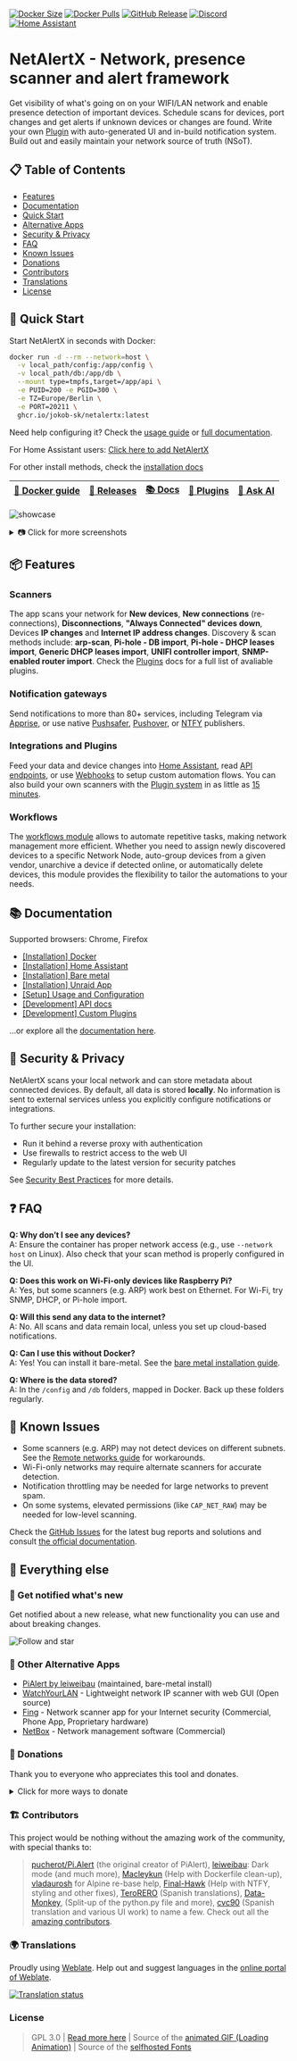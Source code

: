[![Docker Size](https://img.shields.io/docker/image-size/jokobsk/netalertx?label=Size&logo=Docker&color=0aa8d2&logoColor=fff&style=for-the-badge)](https://hub.docker.com/r/jokobsk/netalertx)
[![Docker Pulls](https://img.shields.io/docker/pulls/jokobsk/netalertx?label=Pulls&logo=docker&color=0aa8d2&logoColor=fff&style=for-the-badge)](https://hub.docker.com/r/jokobsk/netalertx)
[![GitHub Release](https://img.shields.io/github/v/release/jokob-sk/NetAlertX?color=0aa8d2&logoColor=fff&logo=GitHub&style=for-the-badge)](https://github.com/jokob-sk/NetAlertX/releases)
[![Discord](https://img.shields.io/discord/1274490466481602755?color=0aa8d2&logoColor=fff&logo=Discord&style=for-the-badge)](https://discord.gg/NczTUTWyRr)
[![Home Assistant](https://img.shields.io/badge/Repo-blue?logo=home-assistant&style=for-the-badge&color=0aa8d2&logoColor=fff&label=Add)](https://my.home-assistant.io/redirect/supervisor_add_addon_repository/?repository_url=https%3A%2F%2Fgithub.com%2Falexbelgium%2Fhassio-addons)

# NetAlertX - Network, presence scanner and alert framework

Get visibility of what's going on on your WIFI/LAN network and enable presence detection of important devices. Schedule scans for devices, port changes and get alerts if unknown devices or changes are found. Write your own [Plugin](https://github.com/jokob-sk/NetAlertX/tree/main/docs/PLUGINS.md#readme) with auto-generated UI and in-build notification system. Build out and easily maintain your network source of truth (NSoT).

## 📋 Table of Contents

- [Features](#-features)
- [Documentation](#-documentation)
- [Quick Start](#-quick-start)
- [Alternative Apps](#-other-alternative-apps)
- [Security & Privacy](#-security--privacy)
- [FAQ](#-faq)
- [Known Issues](#-known-issues)
- [Donations](#-donations)
- [Contributors](#-contributors)
- [Translations](#-translations)
- [License](#license)


## 🚀 Quick Start

Start NetAlertX in seconds with Docker:

```bash
docker run -d --rm --network=host \
  -v local_path/config:/app/config \
  -v local_path/db:/app/db \
  --mount type=tmpfs,target=/app/api \
  -e PUID=200 -e PGID=300 \
  -e TZ=Europe/Berlin \
  -e PORT=20211 \
  ghcr.io/jokob-sk/netalertx:latest
```

Need help configuring it? Check the [usage guide](https://github.com/jokob-sk/NetAlertX/blob/main/docs/README.md) or [full documentation](https://jokob-sk.github.io/NetAlertX/).

For Home Assistant users: [Click here to add NetAlertX](https://my.home-assistant.io/redirect/supervisor_add_addon_repository/?repository_url=https%3A%2F%2Fgithub.com%2Falexbelgium%2Fhassio-addons)

For other install methods, check the [installation docs](#-documentation)


| [📑 Docker guide](https://github.com/jokob-sk/NetAlertX/blob/main/dockerfiles/README.md) | [🚀 Releases](https://github.com/jokob-sk/NetAlertX/releases) | [📚 Docs](https://jokob-sk.github.io/NetAlertX/) | [🔌 Plugins](https://github.com/jokob-sk/NetAlertX/blob/main/docs/PLUGINS.md) | [🤖 Ask AI](https://gurubase.io/g/netalertx)
|----------------------| ----------------------|  ----------------------| ----------------------| ----------------------| 

![showcase][showcase] 

<details>
  <summary>📷 Click for more screenshots</summary>

  | ![Main screen][main] | ![device_details 1][device_details]  | ![Screen network][network] |
  |----------------------|----------------------|----------------------|
  | ![presence][presence] | ![maintenance][maintenance] | ![settings][settings]  |
  | ![sync_hub][sync_hub] | ![report1][report1] | ![device_nmap][device_nmap]  |

  Head to [https://netalertx.com/](https://netalertx.com/) for even more gifs and screenshots 📷.

</details>

## 📦 Features

### Scanners

The app scans your network for **New devices**, **New connections** (re-connections), **Disconnections**, **"Always Connected" devices down**, Devices **IP changes** and **Internet IP address changes**. Discovery & scan methods include: **arp-scan**,  **Pi-hole - DB import**,  **Pi-hole - DHCP leases import**, **Generic DHCP leases import**, **UNIFI controller import**, **SNMP-enabled router import**. Check the [Plugins](https://github.com/jokob-sk/NetAlertX/tree/main/docs/PLUGINS.md#readme) docs for a full list of avaliable plugins. 

### Notification gateways

Send notifications to more than 80+ services, including Telegram via [Apprise](https://hub.docker.com/r/caronc/apprise), or use native [Pushsafer](https://www.pushsafer.com/), [Pushover](https://www.pushover.net/), or [NTFY](https://ntfy.sh/) publishers. 

### Integrations and Plugins

Feed your data and device changes into [Home Assistant](https://github.com/jokob-sk/NetAlertX/blob/main/docs/HOME_ASSISTANT.md), read [API endpoints](https://github.com/jokob-sk/NetAlertX/blob/main/docs/API.md), or use [Webhooks](https://github.com/jokob-sk/NetAlertX/blob/main/docs/WEBHOOK_N8N.md) to setup custom automation flows. You can also 
build your own scanners with the [Plugin system](https://github.com/jokob-sk/NetAlertX/tree/main/docs/PLUGINS.md#readme) in as little as [15 minutes](https://www.youtube.com/watch?v=cdbxlwiWhv8).

### Workflows

The [workflows module](https://github.com/jokob-sk/NetAlertX/blob/main/docs/WORKFLOWS.md) allows to automate repetitive tasks, making network management more efficient. Whether you need to assign newly discovered devices to a specific Network Node, auto-group devices from a given vendor, unarchive a device if detected online, or automatically delete devices, this module provides the flexibility to tailor the automations to your needs.


## 📚 Documentation
<!--- --------------------------------------------------------------------- --->

Supported browsers: Chrome, Firefox

- [[Installation] Docker](https://github.com/jokob-sk/NetAlertX/blob/main/dockerfiles/README.md) 
- [[Installation] Home Assistant](https://github.com/alexbelgium/hassio-addons/tree/master/netalertx) 
- [[Installation] Bare metal](https://github.com/jokob-sk/NetAlertX/blob/main/docs/HW_INSTALL.md) 
- [[Installation] Unraid App](https://unraid.net/community/apps) 
- [[Setup] Usage and Configuration](https://github.com/jokob-sk/NetAlertX/blob/main/docs/README.md)
- [[Development] API docs](https://github.com/jokob-sk/NetAlertX/blob/main/docs/API.md)
- [[Development] Custom Plugins](https://github.com/jokob-sk/NetAlertX/blob/main/docs/PLUGINS_DEV.md)

...or explore all the [documentation here](https://jokob-sk.github.io/NetAlertX/).

## 🔐 Security & Privacy

NetAlertX scans your local network and can store metadata about connected devices. By default, all data is stored **locally**. No information is sent to external services unless you explicitly configure notifications or integrations.

To further secure your installation:
- Run it behind a reverse proxy with authentication
- Use firewalls to restrict access to the web UI
- Regularly update to the latest version for security patches

See [Security Best Practices](https://github.com/jokob-sk/NetAlertX/security) for more details.


## ❓ FAQ

**Q: Why don’t I see any devices?**  
A: Ensure the container has proper network access (e.g., use `--network host` on Linux). Also check that your scan method is properly configured in the UI.

**Q: Does this work on Wi-Fi-only devices like Raspberry Pi?**  
A: Yes, but some scanners (e.g. ARP) work best on Ethernet. For Wi-Fi, try SNMP, DHCP, or Pi-hole import.

**Q: Will this send any data to the internet?**  
A: No. All scans and data remain local, unless you set up cloud-based notifications.

**Q: Can I use this without Docker?**  
A: Yes! You can install it bare-metal. See the [bare metal installation guide](https://github.com/jokob-sk/NetAlertX/blob/main/docs/HW_INSTALL.md).

**Q: Where is the data stored?**  
A: In the `/config` and `/db` folders, mapped in Docker. Back up these folders regularly.


## 🐞 Known Issues

- Some scanners (e.g. ARP) may not detect devices on different subnets. See the [Remote networks guide](https://github.com/jokob-sk/NetAlertX/blob/main/docs/REMOTE_NETWORKS.md) for workarounds.
- Wi-Fi-only networks may require alternate scanners for accurate detection.
- Notification throttling may be needed for large networks to prevent spam.
- On some systems, elevated permissions (like `CAP_NET_RAW`) may be needed for low-level scanning.

Check the [GitHub Issues](https://github.com/jokob-sk/NetAlertX/issues) for the latest bug reports and solutions and consult [the official documentation](https://jokob-sk.github.io/NetAlertX/).

## 📃 Everything else
<!--- --------------------------------------------------------------------- --->

### 📧 Get notified what's new

Get notified about a new release, what new functionality you can use and about breaking changes. 

![Follow and star][follow_star] 

### 🔀 Other Alternative Apps

- [PiAlert by leiweibau](https://github.com/leiweibau/Pi.Alert/) (maintained, bare-metal install)
- [WatchYourLAN](https://github.com/aceberg/WatchYourLAN) - Lightweight network IP scanner with web GUI (Open source)
- [Fing](https://www.fing.com/) - Network scanner app for your Internet security (Commercial, Phone App, Proprietary hardware)
- [NetBox](https://netboxlabs.com/) - Network management software (Commercial)

### 💙 Donations

Thank you to everyone who appreciates this tool and donates. 

<details>
  <summary>Click for more ways to donate</summary>
  
  <hr>

  | [![GitHub](https://i.imgur.com/emsRCPh.png)](https://github.com/sponsors/jokob-sk) | [![Buy Me A Coffee](https://i.imgur.com/pIM6YXL.png)](https://www.buymeacoffee.com/jokobsk) | [![Patreon](https://i.imgur.com/MuYsrq1.png)](https://www.patreon.com/user?u=84385063) | 
| --- | --- | --- | 

  - Bitcoin: `1N8tupjeCK12qRVU2XrV17WvKK7LCawyZM`
  - Ethereum: `0x6e2749Cb42F4411bc98501406BdcD82244e3f9C7`

  📧 Email me at [jokob@duck.com](mailto:jokob@duck.com?subject=NetAlertX) if you want to get in touch or if I should add other sponsorship platforms.

</details>

### 🏗 Contributors

This project would be nothing without the amazing work of the community, with special thanks to: 

> [pucherot/Pi.Alert](https://github.com/pucherot/Pi.Alert) (the original creator of PiAlert), [leiweibau](https://github.com/leiweibau/Pi.Alert): Dark mode (and much more), [Macleykun](https://github.com/Macleykun) (Help with Dockerfile clean-up), [vladaurosh](https://github.com/vladaurosh) for Alpine re-base help, [Final-Hawk](https://github.com/Final-Hawk) (Help with NTFY, styling and other fixes), [TeroRERO](https://github.com/terorero) (Spanish translations), [Data-Monkey](https://github.com/Data-Monkey), (Split-up of the python.py file and more), [cvc90](https://github.com/cvc90) (Spanish translation and various UI work) to name a few. Check out all the [amazing contributors](https://github.com/jokob-sk/NetAlertX/graphs/contributors). 

### 🌍 Translations 

Proudly using [Weblate](https://hosted.weblate.org/projects/pialert/). Help out and suggest languages in the [online portal of Weblate](https://hosted.weblate.org/projects/pialert/core/).

<a href="https://hosted.weblate.org/engage/pialert/">
  <img src="https://hosted.weblate.org/widget/pialert/core/multi-auto.svg" alt="Translation status" />
</a>

### License
>  GPL 3.0 | [Read more here](LICENSE.txt) | Source of the [animated GIF (Loading Animation)](https://commons.wikimedia.org/wiki/File:Loading_Animation.gif) | Source of the [selfhosted Fonts](https://github.com/adobe-fonts/source-sans)


<!--- --------------------------------------------------------------------- --->
[main]:                     ./docs/img/devices_split.png                  "Main screen"
[device_details]:           ./docs/img/device_details.png                 "Screen 1"
[events]:                   ./docs/img/events.png                         "Screen 2"
[presence]:                 ./docs/img/presence.png                       "Screen 3"
[maintenance]:              ./docs/img/maintenance.png                    "Screen 4"
[network]:                  ./docs/img/network.png                        "Screen 5"
[settings]:                 ./docs/img/settings.png                       "Screen 6"
[showcase]:                 ./docs/img/showcase.gif                       "Screen 6"
[sync_hub]:                 ./docs/img/sync_hub.png                       "Screen 8"
[notification_center]:      ./docs/img/notification_center.png            "Screen 8"
[sent_reports_text]:        ./docs/img/sent_reports_text.png              "Screen 8"
[device_nmap]:              ./docs/img/device_nmap.png                    "Screen 9"
[report1]:                  ./docs/img/report_sample.png                  "Report sample 1"
[main_dark]:                /docs/img/1_devices_dark.jpg                  "Main screen dark"
[maintain_dark]:            /docs/img/5_maintain.jpg                      "Maintain screen dark"
[follow_star]:              /docs/img/Follow_Releases_and_Star.gif        "Follow and Star"
